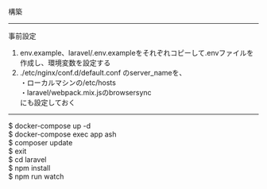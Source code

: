 構築  

---------------  
事前設定  
1. env.example、laravel/.env.exampleをそれぞれコピーして.envファイルを作成し、環境変数を設定する
2. ./etc/nginx/conf.d/default.conf のserver_nameを、  
・ローカルマシンの/etc/hosts  
・laravel/webpack.mix.jsのbrowsersync  
にも設定しておく
---------------  
$ docker-compose up -d  
$ docker-compose exec app ash  
$ composer update  
$ exit  
$ cd laravel  
$ npm install  
$ npm run watch
